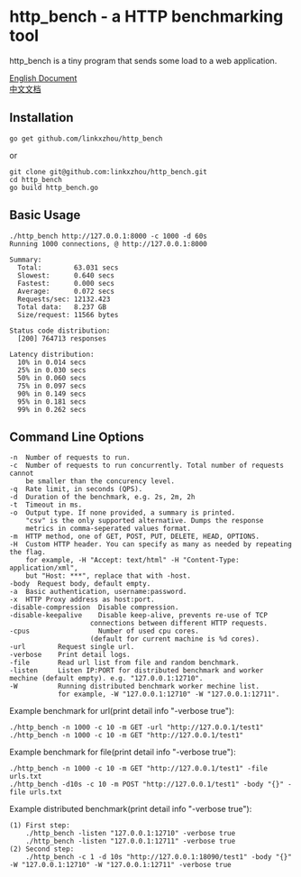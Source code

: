 # http_bench - a HTTP benchmarking tool

http_bench is a tiny program that sends some load to a web application.  

[English Document](https://github.com/linkxzhou/http_bench/blob/master/README.md)  
[中文文档](https://github.com/linkxzhou/http_bench/blob/master/README_CN.md)  
  
## Installation

```
go get github.com/linkxzhou/http_bench
```
or
```
git clone git@github.com:linkxzhou/http_bench.git
cd http_bench
go build http_bench.go
```

## Basic Usage

```
./http_bench http://127.0.0.1:8000 -c 1000 -d 60s
Running 1000 connections, @ http://127.0.0.1:8000

Summary:
  Total:        63.031 secs
  Slowest:      0.640 secs
  Fastest:      0.000 secs
  Average:      0.072 secs
  Requests/sec: 12132.423
  Total data:   8.237 GB
  Size/request: 11566 bytes

Status code distribution:
  [200] 764713 responses

Latency distribution:
  10% in 0.014 secs
  25% in 0.030 secs
  50% in 0.060 secs
  75% in 0.097 secs
  90% in 0.149 secs
  95% in 0.181 secs
  99% in 0.262 secs
```

## Command Line Options

```
-n  Number of requests to run.
-c  Number of requests to run concurrently. Total number of requests cannot
	be smaller than the concurency level.
-q  Rate limit, in seconds (QPS).
-d  Duration of the benchmark, e.g. 2s, 2m, 2h
-t  Timeout in ms.
-o  Output type. If none provided, a summary is printed.
	"csv" is the only supported alternative. Dumps the response
	metrics in comma-seperated values format.
-m  HTTP method, one of GET, POST, PUT, DELETE, HEAD, OPTIONS.
-H  Custom HTTP header. You can specify as many as needed by repeating the flag.
	for example, -H "Accept: text/html" -H "Content-Type: application/xml", 
	but "Host: ***", replace that with -host.
-body  Request body, default empty.
-a  Basic authentication, username:password.
-x  HTTP Proxy address as host:port.
-disable-compression  Disable compression.
-disable-keepalive    Disable keep-alive, prevents re-use of TCP
					connections between different HTTP requests.
-cpus                 Number of used cpu cores.
					(default for current machine is %d cores).
-url 		Request single url.
-verbose 	Print detail logs.
-file 		Read url list from file and random benchmark.
-listen 	Listen IP:PORT for distributed benchmark and worker mechine (default empty). e.g. "127.0.0.1:12710".
-W			Running distributed benchmark worker mechine list.
			for example, -W "127.0.0.1:12710" -W "127.0.0.1:12711".
```

Example benchmark for url(print detail info "-verbose true"):
```
./http_bench -n 1000 -c 10 -m GET -url "http://127.0.0.1/test1"
./http_bench -n 1000 -c 10 -m GET "http://127.0.0.1/test1"
```

Example benchmark for file(print detail info "-verbose true"):
```
./http_bench -n 1000 -c 10 -m GET "http://127.0.0.1/test1" -file urls.txt
./http_bench -d10s -c 10 -m POST "http://127.0.0.1/test1" -body "{}" -file urls.txt
```

Example distributed benchmark(print detail info "-verbose true"):
```
(1) First step:
	./http_bench -listen "127.0.0.1:12710" -verbose true
	./http_bench -listen "127.0.0.1:12711" -verbose true
(2) Second step:
	./http_bench -c 1 -d 10s "http://127.0.0.1:18090/test1" -body "{}" -W "127.0.0.1:12710" -W "127.0.0.1:12711" -verbose true
```